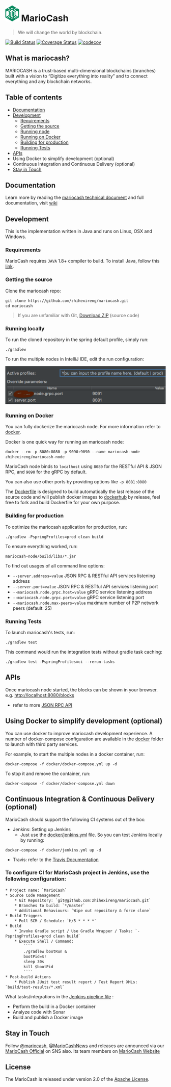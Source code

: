 # ![logo](docs/images/ygg-logo-green.png) MarioCash

> We will change the world by blockchain.

[![Build Status](https://travis-ci.org/zhihexireng/mariocash.svg?branch=develop)](https://travis-ci.org/zhihexireng/mariocash)
[![Coverage Status](https://coveralls.io/repos/github/zhihexireng/mariocash/badge.svg?branch=develop)](https://coveralls.io/github/zhihexireng/mariocash?branch=develop)
[![codecov](https://codecov.io/gh/zhihexireng/mariocash/branch/develop/graph/badge.svg)](https://codecov.io/gh/zhihexireng/mariocash)

## What is mariocash?

MARIOCASH is a trust-based multi-dimensional blockchains (branches) built with a vision to 
“Digitize everything into reality” and to connect everything and any blockchain networks.

## Table of contents

* [Documentation](#documentation)
* [Development](#development)
    * [Requirements](#requirements)
    * [Getting the source](#getting-the-source)
    * [Running node](#running-locally)
    * [Running on Docker](#running-on-docker)
    * [Building for production](#building-for-production)
    * [Running Tests](#running-tests)
* [APIs](#apis)
* Using Docker to simplify development (optional)
* Continuous Integration and Continuous Delivery (optional)
* [Stay in Touch](#stay-in-touch)


## Documentation
Learn more by reading the [mariocash technical document](docs) and full documentation, visit [wiki](https://github.com/zhihexireng/mariocash/wiki)


## Development
This is the implementation written in Java and runs on Linux, OSX and Windows.

### Requirements

MarioCash requires `JAVA` 1.8+ compiler to build. To install Java, follow this [link](http://www.oracle.com/technetwork/java/javase/overview/index.html). 

### Getting the source

Clone the mariocash repo:

```
git clone https://github.com/zhihexireng/mariocash.git
cd mariocash
```
> If you are unfamiliar with Git, [Download ZIP](https://github.com/zhihexireng/mariocash/archive/master.zip) (source code)

### Running locally

To run the cloned repository in the spring default profile, simply run:
```
./gradlew
```
To run the multiple nodes in IntelliJ IDE, edit the run configuration:

![config](docs/images/intellij-run-config.png)

### Running on Docker
You can fully dockerize the mariocash node. For more information refer to [docker](docker).

Docker is one quick way for running an mariocash node:

```
docker --rm -p 8080:8080 -p 9090:9090 --name mariocash-node zhihexireng/mariocash-node
```

MarioCash node binds to `localhost` using `8080` for the RESTful API & JSON RPC, and `9090` for the gRPC by default.

You can also use other ports by providing options like `-p 8081:8080`

The [Dockerfile](Dockerfile) is designed to build automatically the last release of the source code and will publish docker images to [dockerhub](https://hub.docker.com/r/zhihexireng/mariocash-node/) by release, feel free to fork and build Dockerfile for your own purpose.

### Building for production

To optimize the mariocash application for production, run:
```
./gradlew -PspringProfiles=prod clean build
```

To ensure everything worked, run:
```
mariocash-node/build/libs/*.jar
```

To find out usages of all command line options:

- `--server.address=value` JSON RPC & RESTful API services listening address
- `--server.port=value` JSON RPC & RESTful API services listening port
- `--mariocash.node.grpc.host=value` gRPC service listening address
- `--mariocash.node.grpc.port=value` gRPC service listening port
- `--mariocash.node.max-peers=value` maximum number of P2P network peers (default: 25)

### Running Tests
To launch mariocash's tests, run:
```
./gradlew test
```
This command would run the integration tests without gradle task caching:
```
./gradlew test -PspringProfiles=ci --rerun-tasks
```


## APIs

Once mariocash node started, the blocks can be shown in your browser. e.g. [http://localhost:8080/blocks](http://localhost:8080/blocks)

- refer to more [JSON RPC API](docs/api/jsonrpc-api.md)


## Using Docker to simplify development (optional)

You can use docker to improve mariocash development experience. A number of docker-compose configuration are available in the [docker](docker) folder to launch with third party services.

For example, to start the multiple nodes in a docker container, run:
```
docker-compose -f docker/docker-compose.yml up -d
```

To stop it and remove the container, run:
```
docker-compose -f docker/docker-compose.yml down
```


## Continuous Integration & Continuous Delivery (optional)

MarioCash should support the following CI systems out of the box:
- Jenkins: Setting up Jenkins
   - Just use the [docker/jenkins.yml](docker/jenkins.yml) file. So you can test Jenkins locally by running:
```
docker-compose -f docker/jenkins.yml up -d
```
- Travis: refer to the [Travis Documentation](https://docs.travis-ci.com/user/getting-started/)

### To configure CI for MarioCash project in Jenkins, use the following configuration:
```
* Project name: `MarioCash`
* Source Code Management
    * Git Repository: `git@github.com:zhihexireng/mariocash.git`
    * Branches to build: `*/master`
    * Additional Behaviours: `Wipe out repository & force clone`
* Build Triggers
    * Poll SCM / Schedule: `H/5 * * * *`
* Build
    * Invoke Gradle script / Use Gradle Wrapper / Tasks: `-PspringProfiles=prod clean build`
    * Execute Shell / Command:
        ````
        ./gradlew bootRun &
        bootPid=$!
        sleep 30s
        kill $bootPid
        ````
* Post-build Actions
    * Publish JUnit test result report / Test Report XMLs: `build/test-results/*.xml`
```
What tasks/integrations in the [Jenkins pipeline file](Jenkinsfile) :

- Perform the build in a Docker container
- Analyze code with Sonar
- Build and publish a Docker image


## Stay in Touch
Follow [@mariocash](https://www.facebook.com/mariocash), [@MarioCashNews](https://twitter.com/MarioCashNews)
and releases are announced via our [MarioCash Official](https://medium.com/@mariocash) on SNS also.
Its team members on [MarioCash Website](https://mariocash.io/#team)


## License
The MarioCash is released under version 2.0 of the [Apache License](LICENSE).
